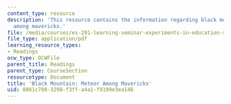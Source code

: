 ```yaml
---
content_type: resource
description: 'This resource contains the information regarding black mountain: meteor
  among mavericks.'
file: /media/courses/es-291-learning-seminar-experiments-in-education-spring-2003/8861c7083298f3ffa4a1f9199e3ea148_MITES_291S03_blk_mntn.pdf
file_type: application/pdf
learning_resource_types:
- Readings
ocw_type: OCWFile
parent_title: Readings
parent_type: CourseSection
resourcetype: Document
title: 'Black Mountain: Meteor Among Mavericks'
uid: 8861c708-3298-f3ff-a4a1-f9199e3ea148
---
```

